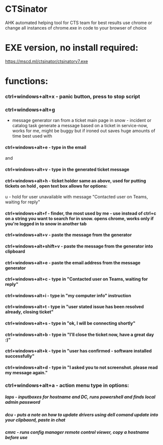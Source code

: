 # CTSinator
AHK automated helping tool for CTS team for best results use chrome or change all instances of chrome.exe in code to your browser of choice

# EXE version, no install required:
https://mscd.ml/ctsinator/ctsinatorv7.exe

# functions:

### ctrl+windows+alt+x - panic button, press to stop script

### ctrl+windows+alt+g
- message generator ran from a ticket main page in snow - incident or catalog task generate a message based on a ticket in service-now, works for me, might be buggy but if ironed out saves huge amounts of time
best used with 
#### ctrl+windows+alt+e - type in the email 
and 
#### ctrl+windows+alt+v - type in the generated ticket message

#### ctrl+windows+alt+h - ticket holder same as above, used for putting tickets on hold , open text box allows for options:
u - hold for user unavailable with message "Contacted user on Teams, waiting for reply"

#### ctrl+windows+alt+f - finder, the most used by me - use instead of ctrl+c on a string you want to search for in snow. opens chrome, works only if you're logged in to snow in another tab

#### ctrl+windows+alt+v - paste the message from the generator

#### ctrl+windows+alt+shift+v - paste the message from the generator into clipboard

#### ctrl+windows+alt+e - paste the email address from the message generator

#### ctrl+windows+alt+c - type in "Contacted user on Teams, waiting for reply"

#### ctrl+windows+alt+i - type in "my computer info" instruction

#### ctrl+windows+alt+t - type in "user stated issue has been resolved already, closing ticket"

#### ctrl+windows+alt+s - type in "ok, I will be connecting shortly"

#### ctrl+windows+alt+b - type in "I'll close the ticket now, have a great day :)"

#### ctrl+windows+alt+k - type in "user has confirmed - software installed successfully"

#### ctrl+windows+alt+d - type in "I asked you to not screenshot. please read my message again."

### ctrl+windows+alt+a - action menu type in options:

##### laps - inputboxes for hostname and DC, runs powershell and finds local admin password

##### dcu - puts a note on how to update drivers using dell comand update into your clipbaord, paste in chat

##### cmrc - runs config manager remote control viewer, copy a hostname before use
